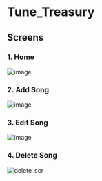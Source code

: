 # Tune_Treasury

## Screens

### 1. Home
![image](https://github.com/ZarnaPathak/Tune_Treasury/assets/112220757/f3fa63f0-ffc5-45d9-9c94-da8783300e02)

### 2. Add Song
![image](https://github.com/ZarnaPathak/Tune_Treasury/assets/112220757/f7db5b08-e3d8-45cd-9da6-14f212d3c3b8)

### 3. Edit Song
![image](https://github.com/ZarnaPathak/Tune_Treasury/assets/112220757/d27b5d26-198c-43d0-a1bc-9b17a1553509)

### 4. Delete Song
![delete_scr](https://github.com/ZarnaPathak/Tune_Treasury/assets/112220757/d144ec2c-40a7-4502-a0f8-ea55fa36555a)
